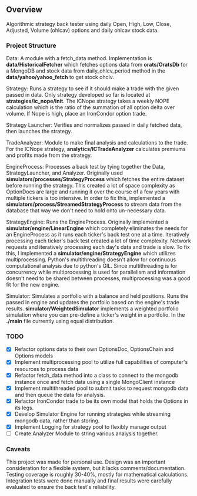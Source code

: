 ## Overview
Algorithmic strategy back tester using daily Open, High, Low, Close, Adjusted, Volume (ohlcav) options and daily ohlcav 
stock data.

### Project Structure
Data: A module with a fetch_data method. Implementation is **data/HistoricalFetcher** which fetches options data from 
**orats/OratsDb** for a MongoDB and stock data from daily_ohlcv_period method in the **data/yahoo/yahoo_fetch** to get 
stock ohclv.

Strategy: Runs a strategy to see if it should make a trade with the given passed in data. Only strategy developed so far is located at **strategies/ic_nope/__init__**. The ICNope strategy takes a weekly NOPE calculation which is the ratio 
of the summation of all option delta over volume. If Nope is high, place an IronCondor option trade.

Strategy Launcher: Verifies and normalizes passed in daily fetched data, then launches the strategy.

TradeAnalyzer: Module to make final analysis and calculations to the trade. For the ICNope strategy, 
**analytics/ICTradeAnalyzer** calculates premiums and profits made from the strategy.  

EngineProcess: Processes a back test by tying together the Data, StrategyLauncher, and Analyzer. Originally used 
**simulators/processes/StrategyProcess** which fetches the entire dataset before running the strategy. This created a 
lot of space complexity as OptionDocs are large and running it over the course of a few years with multiple tickers is 
too intensive. In order to fix this, implemented a **simulators/process/StreamedStrategyProcess** to stream data from the 
database that way we don't need to hold onto un-necessary data. 

StrategyEngine: Runs the EngineProcess. Originally implemented a **simulator/engine/LinearEngine** which completely 
eliminates the needs for an EngineProcess as it runs each ticker's back test one at a time. Iteratively processing 
each ticker's back test created a lot of time complexity. Network requests and iteratively processing each day's data 
and trade is slow. To fix this, I implemented a **simulator/engine/StrategyEngine** which utilizes multiprocessing. 
Python's multithreading doesn't allow for continuous computational analysis due to python's GIL. Since multithreading is 
for concurrency while multiprocessing is used for parallelism and information doesn't need to be shared between 
processes, multiprocessing was a good fit for the new engine. 

Simulator: Simulates a portfolio with a balance and held positions. Runs the passed in engine and updates the portfolio
based on the engine's trade results. **simulator/WeightedSimulator** implements a weighted portfolio simulation where
you can pre-define a ticker's weight in a portfolio. In the **./main** file currently using equal distribution.


### TODO
- [x] Refactor options data to their own OptionsDoc, OptionsChain and Options models
- [x] Implement multiprocessing pool to utilize full capabilities of computer's resources to process data
- [X] Refactor fetch_data method into a class to connect to the mongodb instance once and fetch data using a single MongoClient instance
- [X] Implement multithreaded pool to submit tasks to request mongodb data and then queue the data for analysis.
- [X] Refactor IronCondor trade to be its own model that holds the Options in its legs.
- [X] Develop Simulator Engine for running strategies while streaming mongodb data, rather than storing.
- [X] Implement Logging for strategy pool to flexibly manage output
- [ ] Create Analyzer Module to string various analysis together.

### Caveats
This project was made for personal use. Design was an important consideration for a flexible system, but it lacks 
comments/documentation. Testing coverage is roughly 30-40%, mostly for mathematical calculations. Integration 
tests were done manually and final results were carefully evaluated to ensure the back test's reliability.    
